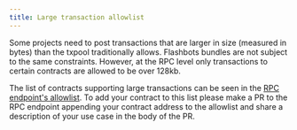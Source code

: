 ```yaml
---
title: Large transaction allowlist
---
```


Some projects need to post transactions that are larger in size (measured in bytes) than the txpool traditionally allows. Flashbots bundles are not subject to the same constraints. However, at the RPC level only transactions to certain contracts are allowed to be over 128kb.

The list of contracts supporting large transactions can be seen in the [RPC endpoint's allowlist](https://github.com/flashbots/rpc-endpoint/blob/main/server/whitelist.go#L21). To add your contract to this list please make a PR to the RPC endpoint appending your contract address to the allowlist and share a description of your use case in the body of the PR.